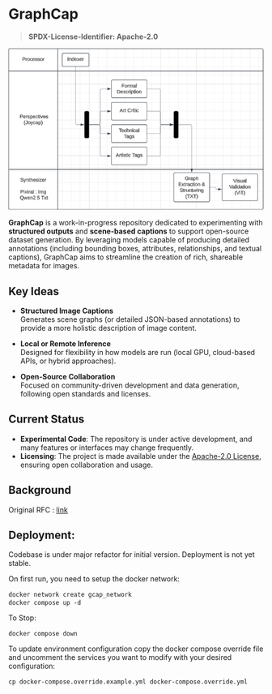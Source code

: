 # GraphCap
> **SPDX-License-Identifier: Apache-2.0**

![Image](./docs/static/flow.png)

**GraphCap** is a work-in-progress repository dedicated to experimenting with **structured outputs** and **scene-based captions** to support open-source dataset generation. By leveraging models capable of producing detailed annotations (including bounding boxes, attributes, relationships, and textual captions), GraphCap aims to streamline the creation of rich, shareable metadata for images.

## Key Ideas

- **Structured Image Captions**  
  Generates scene graphs (or detailed JSON-based annotations) to provide a more holistic description of image content.

- **Local or Remote Inference**  
  Designed for flexibility in how models are run (local GPU, cloud-based APIs, or hybrid approaches).

- **Open-Source Collaboration**  
  Focused on community-driven development and data generation, following open standards and licenses.

## Current Status

- **Experimental Code**: The repository is under active development, and many features or interfaces may change frequently.
- **Licensing**: The project is made available under the [Apache-2.0 License](https://www.apache.org/licenses/LICENSE-2.0), ensuring open collaboration and usage.

## Background
Original RFC : [link](https://github.com/Open-Model-Initiative/OMI-Data-Pipeline/issues/134)


## Deployment:

Codebase is under major refactor for initial version. Deployment is not yet stable.

On first run, you need to setup the docker network: 

```
docker network create gcap_network
docker compose up -d
```

To Stop:
```
docker compose down
```

To update environment configuration copy the docker compose override file and uncomment the services you want to modify with your desired configuration:

```
cp docker-compose.override.example.yml docker-compose.override.yml
```



